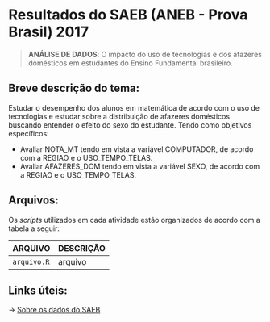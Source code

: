 # Resultados do SAEB (ANEB - Prova Brasil) 2017
> **ANÁLISE DE DADOS**: O impacto do uso de tecnologias e dos afazeres domésticos em estudantes do Ensino Fundamental brasileiro.

## **Breve descrição do tema:**
Estudar o desempenho dos alunos em matemática de acordo com o uso de tecnologias e estudar sobre a distribuição de afazeres domésticos buscando entender o efeito do sexo do estudante. Tendo como objetivos específicos:
- Avaliar NOTA_MT tendo em vista a variável COMPUTADOR, de acordo com a REGIAO e o USO_TEMPO_TELAS.
- Avaliar AFAZERES_DOM tendo em vista a variável SEXO, de acordo com a REGIAO e o USO_TEMPO_TELAS.

## **Arquivos:**
Os *scripts* utilizados em cada atividade estão organizados de acordo com a tabela a seguir:

| ARQUIVO        | DESCRIÇÃO |
|----------------|-----------|
|`arquivo.R`     | arquivo   |

## **Links úteis:**

-> [Sobre os dados do SAEB](https://www.gov.br/inep/pt-br/areas-de-atuacao/avaliacao-e-exames-educacionais/saeb) 
